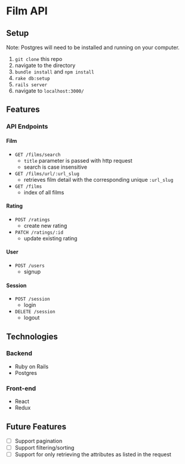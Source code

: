 # Film API

## Setup
Note: Postgres will need to be installed and running on your computer.

1. `git clone` this repo
2. navigate to the directory
3. `bundle install` and `npm install`
4. `rake db:setup`
5. `rails server`
6. navigate to `localhost:3000/`


## Features
### API Endpoints
#### Film
- `GET /films/search`
  - `title` parameter is passed with http request
  - search is case insensitive
- `GET /films/url/:url_slug`
  - retrieves film detail with the corresponding unique `:url_slug`
- `GET /films`
  - index of all films
#### Rating
- `POST /ratings`
  - create new rating
- `PATCH /ratings/:id`
  - update existing rating
#### User
- `POST /users`
  - signup
#### Session
- `POST /session`
  - login
- `DELETE /session`
  - logout


## Technologies
### Backend
- Ruby on Rails
- Postgres
### Front-end
- React
- Redux

## Future Features
- [ ] Support pagination
- [ ] Support filtering/sorting
- [ ] Support for only retrieving the attributes as listed in the request
